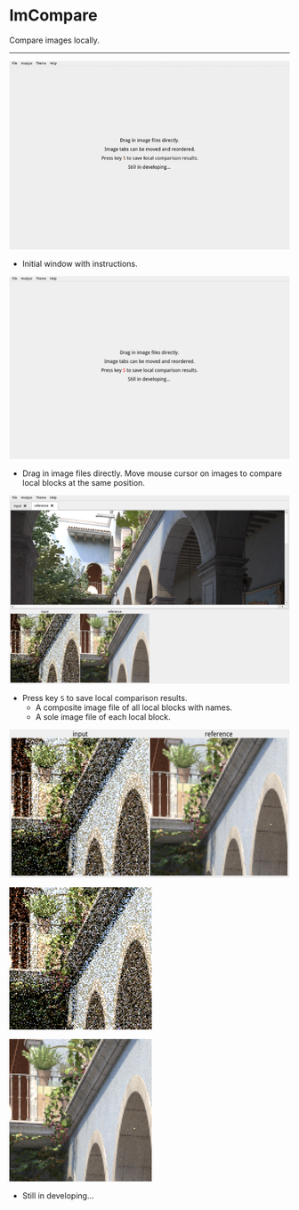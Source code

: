 # ImCompare

Compare images locally.

- - -

![1](./result/video/video.gif)

* Initial window with instructions.

![init.png](./result/image/init.png)

* Drag in image files directly. Move mouse cursor on images to compare local blocks at the same position.

![compare.png](./result/image/compare.png)

* Press key `S` to save local comparison results.
	* A composite image file of all local blocks with names.
	* A sole image file of each local block.

![compare_result.png](./result/image/compare_result.png)

![input.png](./result/image/input.png)

![reference.png](./result/image/reference.png)

* Still in developing...
